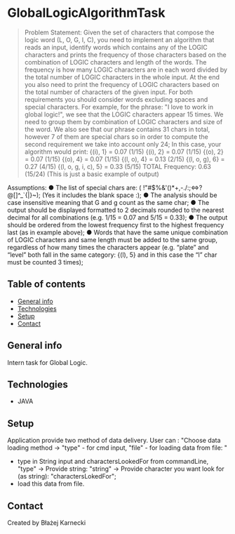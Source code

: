 # GlobalLogicAlgorithmTask
> Problem Statement:
Given the set of characters that compose the logic word (L, O, G, I, C), you need to implement an algorithm that
reads an input, identify words which contains any of the LOGIC characters and prints the frequency of those
characters based on the combination of LOGIC characters and length of the words. The frequency is how many
LOGIC characters are in each word divided by the total number of LOGIC characters in the whole input. At the end
you also need to print the frequency of LOGIC characters based on the total number of characters of the given input.
For both requirements you should consider words excluding spaces and special characters.
For example, for the phrase: "I love to work in global logic!", we see that the LOGIC characters appear 15 times. We
need to group them by combination of LOGIC characters and size of the word. We also see that our phrase contains
31 chars in total, however 7 of them are special chars so in order to compute the second requirement we take into
account only 24;
In this case, your algorithm would print:
{(i), 1} = 0.07 (1/15)
{(i), 2} = 0.07 (1/15)
{(o), 2} = 0.07 (1/15)
{(o), 4} = 0.07 (1/15)
{(l, o), 4} = 0.13 (2/15)
{(l, o, g), 6} = 0.27 (4/15)
{(l, o, g, i, c), 5} = 0.33 (5/15)
TOTAL Frequency: 0.63 (15/24)
(This is just a basic example of output)

Assumptions:
● The list of special chars are: ( !"#$%&'()*+,-./:;<=>?@[\]^_`{|}~); (Yes it includes the blank
space :);
● The analysis should be case insensitive meaning that G and g count as the same char;
● The output should be displayed formatted to 2 decimals rounded to the nearest decimal for all combinations
(e.g. 1/15 = 0.07 and 5/15 = 0.33);
● The output should be ordered from the lowest frequency first to the highest frequency last (as in example
above);
● Words that have the same unique combination of LOGIC characters and same length must be added to the
same group, regardless of how many times the characters appear (e.g. “plate” and “level” both fall in the
same category: {(l), 5} and in this case the “l” char must be counted 3 times);

## Table of contents
* [General info](#general-info)
* [Technologies](#technologies)
* [Setup](#setup)
* [Contact](#contact)

## General info
Intern task for Global Logic.

## Technologies
- JAVA

## Setup
Application provide two method of data delivery. User can :
"Choose data loading method -> "type" - for cmd input, "file" - for loading data from file: "

- type in String input and charactersLookedFor from commandLine,
"type" -> Provide string: "string" -> Provide character you want look for (as string): "charactersLokedFor";
- load this data from file.


## Contact
Created by Błażej Karnecki
